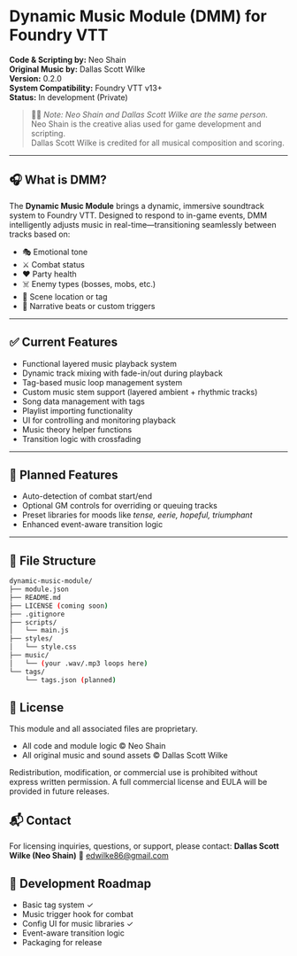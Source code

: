 # Dynamic Music Module (DMM) for Foundry VTT

**Code & Scripting by:** Neo Shain  
**Original Music by:** Dallas Scott Wilke  
**Version:** 0.2.0  
**System Compatibility:** Foundry VTT v13+  
**Status:** In development (Private)

> 🧑‍🎤 *Note: Neo Shain and Dallas Scott Wilke are the same person.*  
> Neo Shain is the creative alias used for game development and scripting.  
> Dallas Scott Wilke is credited for all musical composition and scoring.

---

## 🎧 What is DMM?

The **Dynamic Music Module** brings a dynamic, immersive soundtrack system to Foundry VTT. Designed to respond to in-game events, DMM intelligently adjusts music in real-time—transitioning seamlessly between tracks based on:

- 🎭 Emotional tone
- ⚔️ Combat status
- ❤️ Party health
- ☠️ Enemy types (bosses, mobs, etc.)
- 📍 Scene location or tag
- 📘 Narrative beats or custom triggers

---

## ✅ Current Features

- Functional layered music playback system
- Dynamic track mixing with fade-in/out during playback
- Tag-based music loop management system
- Custom music stem support (layered ambient + rhythmic tracks)
- Song data management with tags
- Playlist importing functionality
- UI for controlling and monitoring playback
- Music theory helper functions
- Transition logic with crossfading

---

## 🔧 Planned Features

- Auto-detection of combat start/end
- Optional GM controls for overriding or queuing tracks
- Preset libraries for moods like *tense, eerie, hopeful, triumphant*
- Enhanced event-aware transition logic

---

## 📁 File Structure

```bash
dynamic-music-module/
├── module.json
├── README.md
├── LICENSE (coming soon)
├── .gitignore
├── scripts/
│   └── main.js
├── styles/
│   └── style.css
├── music/
│   └── (your .wav/.mp3 loops here)
└── tags/
    └── tags.json (planned)
```

## 📜 License

This module and all associated files are proprietary.

- All code and module logic © Neo Shain
- All original music and sound assets © Dallas Scott Wilke

Redistribution, modification, or commercial use is prohibited without express written permission.
A full commercial license and EULA will be provided in future releases.

## 📬 Contact

For licensing inquiries, questions, or support, please contact:
**Dallas Scott Wilke (Neo Shain)**
📧 [edwilke86@gmail.com](mailto:edwilke86@gmail.com)

## 🚧 Development Roadmap

- Basic tag system ✓
- Music trigger hook for combat
- Config UI for music libraries ✓
- Event-aware transition logic
- Packaging for release
